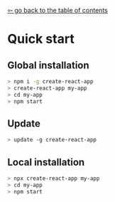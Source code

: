 [&#8678; go back to the table of contents](../README.md)
# Quick start
## Global installation
```bash
> npm i -g create-react-app
> create-react-app my-app
> cd my-app
> npm start
```
## Update
```bash
> update -g create-react-app
```
## Local installation
```bash
> npx create-react-app my-app
> cd my-app
> npm start
```